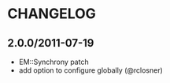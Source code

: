 # CHANGELOG

## 2.0.0/2011-07-19

  * EM::Synchrony patch
  * add option to configure globally (@rclosner)

